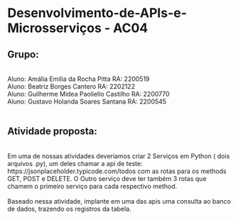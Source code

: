 # Desenvolvimento-de-APIs-e-Microsserviços - AC04
## Grupo:
<br>
Aluno: Amália Emilia da Rocha Pitta  RA: 2200519<br>
Aluno: Beatriz Borges Cantero  RA: 2202122<br>
Aluno: Guilherme Midea Paoliello Castilho  RA: 2200770<br>
Aluno: Gustavo Holanda Soares Santana  RA: 2200545 
<br><br>

## Atividade proposta:
<br>
Em uma de nossas atividades deveríamos criar 2 Serviços em Python ( dois arquivos .py), um deles chamar a api de teste: https://jsonplaceholder.typicode.com/todos com as rotas para os methods GET, POST e DELETE. O Outro serviço deve ter também 3 rotas que chamem o primeiro serviço para cada respectivo method.<br>
<br>
Baseado nessa atividade, implante em uma das apis uma consulta ao banco de dados, trazendo os registros da tabela.